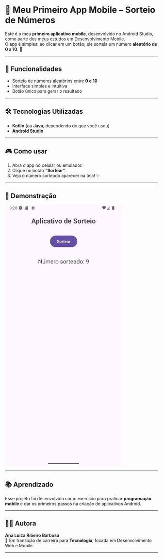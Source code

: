 # 📱 Meu Primeiro App Mobile – Sorteio de Números  

Este é o meu **primeiro aplicativo mobile**, desenvolvido no Android Studio, como parte dos meus estudos em Desenvolvimento Mobile.  
O app é simples: ao clicar em um botão, ele sorteia um número **aleatório de 0 a 10**. 🎲  

---

## 🚀 Funcionalidades
- Sorteio de números aleatórios entre **0 e 10**  
- Interface simples e intuitiva  
- Botão único para gerar o resultado  

---

## 🛠️ Tecnologias Utilizadas
- **Kotlin** (ou **Java**, dependendo do que você usou)  
- **Android Studio**  

---

## 🎮 Como usar
1. Abra o app no celular ou emulador.  
2. Clique no botão **“Sortear”**.  
3. Veja o número sorteado aparecer na tela! ✨  

---

## 📸 Demonstração

![App rodando](images/print-app.png)
 

---

## 📚 Aprendizado
Esse projeto foi desenvolvido como exercício para praticar **programação mobile** e dar os primeiros passos na criação de aplicativos Android.  

---

## 👩‍💻 Autora
**Ana Luiza Ribeiro Barbosa**  
🚀 Em transição de carreira para **Tecnologia**, focada em Desenvolvimento Web e Mobile.  

---
